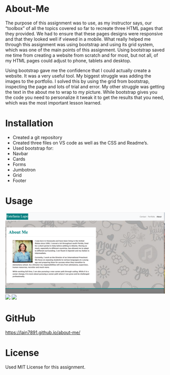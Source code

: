 # About-Me

The purpose of this assignment was to use, as my instructor says, our “toolbox” of all the topics covered so far to recreate three HTML pages that they provided. We had to ensure that these pages designs were responsive and that they looked well if viewed in a mobile. What really helped me through this assignment was using bootstrap and using its grid system, which was one of the main points of this assignment. Using bootstrap saved me time from creating a website from scratch and for most, but not all, of my HTML pages could adjust to phone, tablets and desktop.

Using bootstrap gave me the confidence that I could actually create a website. It was a very useful tool. My biggest struggle was adding the images to the portfolio. I solved this by using the grid from bootstrap, inspecting the page and lots of trial and error. My other struggle was getting the text in the about me to wrap to my picture. While bootstrap gives you the code you need to personalize it tweak it to get the results that you need, which was the most important lesson learned. 

# Installation

* Created a git repository
* Created three files on VS code as well as the CSS and Readme’s.
* Used bootstrap for:
* Navbar
* Cards
* Forms
* Jumbotron
* Grid
* Footer

# Usage

<img src= "assets/images/aboutMe.png">

<img src= "assets/images/contactPage.png">

<img src = "assets/images/portfolioPage2.png">

# GitHub

https://lain7891.github.io/about-me/

# License

Used MIT License for this assignment. 
